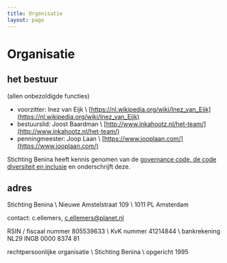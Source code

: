 ```yaml
---
title: Organisatie
layout: page
---
```


# Organisatie

## het bestuur

(allen onbezoldigde functies)

* voorzitter: Inez van Eijk \\
	[https://nl.wikipedia.org/wiki/Inez_van_Eijk](https://nl.wikipedia.org/wiki/Inez_van_Eijk)
* bestuurslid: Joost Baardman \\
	[http://www.inkahootz.nl/het-team/](http://www.inkahootz.nl/het-team/)
* penningmeester: Joop Laan \\
	[https://www.jooplaan.com/](https://www.jooplaan.com/)

Stichting Benina heeft kennis genomen van de [governance code, de code diversiteit en inclusie](https://bij.cultuur-ondernemen.nl/governance-code-cultuur/principe/introductie) en onderschrijft deze.

## adres

Stichting Benina \\
Nieuwe Amstelstraat 109 \\
1011 PL Amsterdam

contact: c.ellemers, [c.ellemers@planet.nl](mailto:c.ellemers@planet.nl)

RSIN / fiscaal nummer 805539633 \\
KvK nummer 41214844 \\
bankrekening NL29 INGB 0000 8374 81

rechtpersoonlijke organisatie \\
Stichting Benina \\
opgericht 1995
